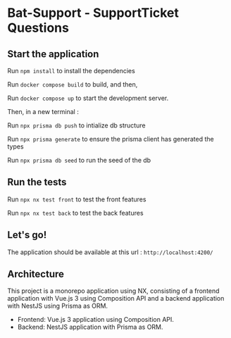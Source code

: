 # Bat-Support - SupportTicket Questions

## Start the application

Run `npm install` to install the dependencies

Run `docker compose build` to build, and then,

Run `docker compose up` to start the development server.

Then, in a new terminal :

Run `npx prisma db push` to intialize db structure

Run `npx prisma generate` to ensure the prisma client has generated the types

Run `npx prisma db seed` to run the seed of the db

## Run the tests

Run `npx nx test front` to test the front features

Run `npx nx test back` to test the back features

## Let's go!

The application should be available at this url :
`http://localhost:4200/`

## Architecture

This project is a monorepo application using NX, consisting of a frontend application with Vue.js 3 using Composition API and a backend application with NestJS using Prisma as ORM.

- Frontend: Vue.js 3 application using Composition API.
- Backend: NestJS application with Prisma as ORM.

